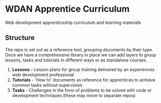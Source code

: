 # WDAN Apprentice Curriculum
Web development apprenticeship curriculum and learning materials

## Structure
The repo is set out as a reference tool, grouping documents by their type. Once we have a comprehensive library in place we can add layers to group lessons, tasks and tutorials in different ways or as standalone courses.

1. **Lessons** - Lesson plans for group training delivered by an experiences web development professional
2. **Tutorials** - 'How to' documents as reference for apprentices to achieve common tasks without supervision
3. **Tasks** - Challenges in the form of problems to be solved with code or development techniques (these may move to separate repos)
